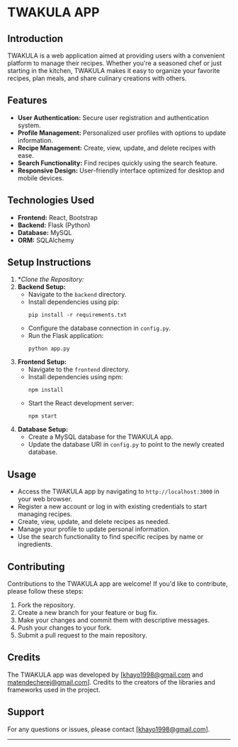 # TWAKULA APP

## Introduction
TWAKULA is a web application aimed at providing users with a convenient platform to manage their recipes. Whether you're a seasoned chef or just starting in the kitchen, TWAKULA makes it easy to organize your favorite recipes, plan meals, and share culinary creations with others.

## Features
- **User Authentication:** Secure user registration and authentication system.
- **Profile Management:** Personalized user profiles with options to update information.
- **Recipe Management:** Create, view, update, and delete recipes with ease.
- **Search Functionality:** Find recipes quickly using the search feature.
- **Responsive Design:** User-friendly interface optimized for desktop and mobile devices.

## Technologies Used
- **Frontend:** React, Bootstrap
- **Backend:** Flask (Python)
- **Database:** MySQL
- **ORM:** SQLAlchemy

## Setup Instructions
1. **Clone the Repository:* 
2. **Backend Setup:**
   - Navigate to the `backend` directory.
   - Install dependencies using pip:
     ```
     pip install -r requirements.txt
     ```
   - Configure the database connection in `config.py`.
   - Run the Flask application:
     ```
     python app.py
     ```
3. **Frontend Setup:**
   - Navigate to the `frontend` directory.
   - Install dependencies using npm:
     ```
     npm install
     ```
   - Start the React development server:
     ```
     npm start
     ```
4. **Database Setup:**
   - Create a MySQL database for the TWAKULA app.
   - Update the database URI in `config.py` to point to the newly created database.

## Usage
- Access the TWAKULA app by navigating to `http://localhost:3000` in your web browser.
- Register a new account or log in with existing credentials to start managing recipes.
- Create, view, update, and delete recipes as needed.
- Manage your profile to update personal information.
- Use the search functionality to find specific recipes by name or ingredients.

## Contributing
Contributions to the TWAKULA app are welcome! If you'd like to contribute, please follow these steps:
1. Fork the repository.
2. Create a new branch for your feature or bug fix.
3. Make your changes and commit them with descriptive messages.
4. Push your changes to your fork.
5. Submit a pull request to the main repository.

## Credits
The TWAKULA app was developed by [khayo1998@gmail.com and matendecherej@gmail.com]. Credits to the creators of the libraries and frameworks used in the project.

## Support
For any questions or issues, please contact [khayo1998@gmail.com].

---